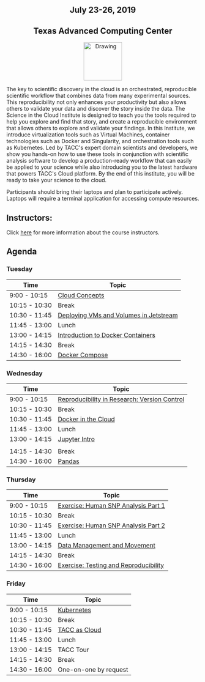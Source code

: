 <center>
<h2>July 23-26, 2019</h2>
<h2>Texas Advanced Computing Center</h2></center>
<center><img src="https://www.tacc.utexas.edu/documents/1084364/1275944/tacc.png" alt="Drawing" style="height:100px;"/></center>

The key to scientific discovery in the cloud is an orchestrated, reproducible scientific workflow that combines data from many experimental sources. This reproducibility not only enhances your productivity but also allows others to validate your data and discover the story inside the data. The Science in the Cloud Institute is designed to teach you the tools required to help you explore and find that story, and create a reproducible environment that allows others to explore and validate your findings. In this Institute, we introduce virtualization tools such as Virtual Machines, container technologies such as Docker and Singularity, and orchestration tools such as Kubernetes. Led by TACC's expert domain scientists and developers, we show you hands-on how to use these tools in conjunction with scientific analysis software to develop a production-ready workflow that can easily be applied to your science while also introducing you to the latest hardware that powers TACC's Cloud platform. By the end of this institute, you will be ready to take your science to the cloud.

Participants should bring their laptops and plan to participate actively. Laptops will require a terminal application for accessing compute resources.

## Instructors:

Click [here](docs/instructors.md) for more information about the course instructors.

## Agenda

### Tuesday

| Time | Topic |
|----------|--------------------------------------------------|
|  9:00 - 10:15 | [Cloud Concepts](docs/cloud_concepts/cloud_concepts.md) |
| 10:15 - 10:30 | Break |
| 10:30 - 11:45 | [Deploying VMs and Volumes in Jetstream](docs/vm_setup/vm_init_cloud.md) |
| 11:45 - 13:00 | Lunch |
| 13:00 - 14:15 | [Introduction to Docker Containers](docs/docker_containers/docker_containers.md) |
| 14:15 - 14:30 | Break |
| 14:30 - 16:00 | [Docker Compose](docs/docker_compose/docker_compose.md) |

### Wednesday

| Time | Topic |
|--------|--------------------------------------------------|
|  9:00 - 10:15 | [Reproducibility in Research: Version Control](docs/reproducibility/reproducibility.md) |
| 10:15 - 10:30 | Break |
| 10:30 - 11:45 | [Docker in the Cloud](docs/docker_in_cloud/docker_in_cloud.md) |
| 11:45 - 13:00 | Lunch |
| 13:00 - 14:15 | [Jupyter Intro](docs/jupyter/jupyter.md) |
|               |
| 14:15 - 14:30 | Break |
| 14:30 - 16:00 | [Pandas](docs/pandas/pandas.md) |

### Thursday

| Time | Topic |
|--------|--------------------------------------------------|
|  9:00 - 10:15 | [Exercise: Human SNP Analysis Part 1](docs/human_snp/human_snp.md) |
| 10:15 - 10:30 | Break |
| 10:30 - 11:45 | [Exercise: Human SNP Analysis Part 2](docs/human_snp/human_snp.md) |
| 11:45 - 13:00 | Lunch |
| 13:00 - 14:15 | [Data Management and Movement](docs/data_move/data_move.md) |
| 14:15 - 14:30 | Break |
| 14:30 - 16:00 | [Exercise: Testing and Reproducibility](docs/testing_repro/testing_repro.md) |

### Friday

| Time | Topic |
|--------|--------------------------------------------------|
|  9:00 - 10:15 | [Kubernetes](docs/kubernetes/kubernetes.md) |
| 10:15 - 10:30 | Break |
| 10:30 - 11:45 | [TACC as Cloud](docs/tacc_as_cloud/tacc_as_cloud.md) |
| 11:45 - 13:00 | Lunch |
| 13:00 - 14:15 | TACC Tour |
| 14:15 - 14:30 | Break |
| 14:30 - 16:00 | One-on-one by request |
